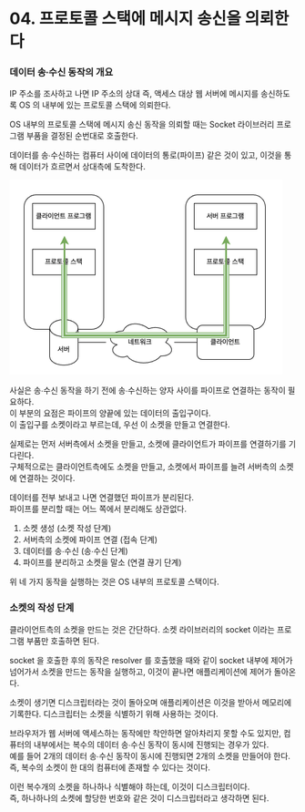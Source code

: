 # 04. 프로토콜 스택에 메시지 송신을 의뢰한다

### 데이터 송∙수신 동작의 개요

IP 주소를 조사하고 나면 IP 주소의 상대 즉, 액세스 대상 웹 서버에 메시지를 송신하도록 OS 의 내부에 있는 프로토콜 스택에 의뢰한다.

OS 내부의 프로토콜 스택에 메시지 송신 동작을 의뢰할 때는 Socket 라이브러리 프로그램 부품을 결정된 순번대로 호출한다.

데이터를 송∙수신하는 컴퓨터 사이에 데이터의 통로(파이프) 같은 것이 있고, 이것을 통해 데이터가 흐르면서 상대측에 도착한다.

![데이터 송수신 동작](images/IMG_01_04_01.png)

사실은 송∙수신 동작을 하기 전에 송∙수신하는 양자 사이를 파이프로 연결하는 동작이 필요하다.  
이 부분의 요점은 파이프의 양끝에 있는 데이터의 출입구이다.  
이 출입구를 소켓이라고 부르는데, 우선 이 소켓을 만들고 연결한다.

실제로는 먼저 서버측에서 소켓을 만들고, 소켓에 클라이언트가 파이프를 연결하기를 기다린다.  
구체적으로는 클라이언트측에도 소켓을 만들고, 소켓에서 파이프를 늘려 서버측의 소켓에 연결하는 것이다.

데이터를 전부 보내고 나면 연결했던 파이프가 분리된다.  
파이프를 분리할 때는 어느 쪽에서 분리해도 상관없다.

1. 소켓 생성 (소켓 작성 단계)
2. 서버측의 소켓에 파이프 연결 (접속 단계)
3. 데이터를 송∙수신 (송∙수신 단계)
4. 파이프를 분리하고 소켓을 말소 (연결 끊기 단계)

위 네 가지 동작을 실행하는 것은 OS 내부의 프로토콜 스택이다.

### 소켓의 작성 단계

클라이언트측의 소켓을 만드는 것은 간단하다. 소켓 라이브러리의 socket 이라는 프로그램 부품만 호출하면 된다.  

socket 을 호출한 후의 동작은 resolver 를 호출했을 때와 같이 socket 내부에 제어가 넘어가서 소켓을 만드는 동작을 실행하고, 이것이 끝나면 애플리케이션에 제어가 돌아온다.

소켓이 생기면 디스크립터라는 것이 돌아오며 애플리케이션은 이것을 받아서 메모리에 기록한다. 디스크립터는 소켓을 식별하기 위해 사용하는 것이다.

브라우저가 웹 서버에 액세스하는 동작에만 착안하면 알아차리지 못할 수도 있지만, 컴퓨터의 내부에서는 복수의 데이터 송∙수신 동작이 동시에 진행되는 경우가 있다.  
예를 들어 2개의 데이터 송∙수신 동작이 동시에 진행되면 2개의 소켓을 만들어야 한다. 즉, 복수의 소켓이 한 대의 컴퓨터에 존재할 수 있다는 것이다.

이런 복수개의 소켓을 하나하나 식별해야 하는데, 이것이 디스크립터이다.  
즉, 하나하나의 소켓에 할당한 번호와 같은 것이 디스크립터라고 생각하면 된다.